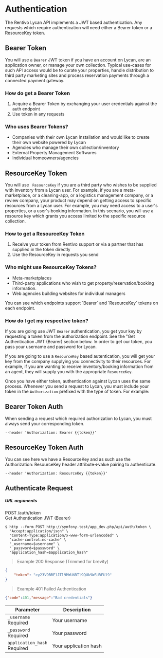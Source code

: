 # Authentication

The Rentivo Lycan API implements a JWT based authentication. Any requests which require authentication will need either a Bearer token or a ResourceKey token.   



## Bearer Token

You will use a `Bearer` JWT token if you have an account on Lycan, are an application owner, or manage your own collection. Typical use-cases for such API access would be to curate your properties, handle distribution to third party marketing sites and process reservation payments through a connected payment gateway.

### How do get a Bearer Token
1. Acquire a Bearer Token by exchanging  your user credentials against the auth endpoint
2. Use token in any requests  

### Who uses Bearer Tokens?

- Companies with their own Lycan Installation and would like to create their own website powered by Lycan
- Agencies who manage their own collection/inventory
- External Property Management Softwares
- Individual homeowners/agencies




## ResourceKey Token

You will use ` ResourceKey` if you are a third party who wishes to be supplied with inventory from a Lycan user. For example, if you are a meta-marketplace, or a cleaning-app, or a logistics management company, or a review company, your product may depend on getting access to specific resources from a Lycan user. For example, you may need access to a user's properties, or a user's booking information. In this scenario, you will use a resource key which grants you access limited to the specific resource collection. 

### How to get a ResourceKey Token
1. Receive your token from Rentivo support or via a partner that has supplied in the token directly
2. Use the ResourceKey in requests you send

### Who might use ResourceKey Tokens?

- Meta-marketplaces
- Third-party applications who wish to get property/reservation/booking information.
- Web agencies building websites for individual managers

<aside class='info'>
You can see which endpoints support `Bearer` and `ResourceKey` tokens on each endpoint.
</aside>
 

### How do I get my respective token?

If you are going use JWT `Bearer` authentication, you get your key by requesting a token from the authorization endpoint. See the "Get Authentication JWT (Bearer) section below. In order to get our token, you pass your username and password for Lycan. 

If you are going to use a `ResourceKey` based autentication, you will get your key from the company supplying you connectivity to their resources. For example, if you are wanting to receive inventory/booking information from an agent, they will supply you with the appropriate `ResourceKey`. 

Once you have either token, authentication against Lycan uses the same process. Whenever you send a request to Lycan, you must include your token in the `Authorization` prefixed with the type of token. For example:

## Bearer Token Auth

When sending a request which required authorization to Lycan, you must always send your corresponding token.

```shell
--header 'Authorization: Bearer {{token}}'
```

## ResourceKey Token Auth

You can see here we have a ResourceKey and as such use the Authorization: ResourceKey header attribute=>value pairing to authenticate.

```shell
--header 'Authorization: ResourceKey {{token}}'
```


## Authenticate Request


##### URL arguments


<div class="opwrapper">
    <div class="opblock opblock-post" >
        <div class="opblock-summary opblock-summary-post">
            <span class="opblock-summary-method">POST</span>
            <span class="opblock-summary-path">
                <a class="nostyle">
                    <span>/auth/token</span>
                </a>
            </span>
            <div class="opblock-summary-description">
                Get Authentication JWT (Bearer)
            </div>            
        </div>
    </div>
</div>


```shell
$ http --form POST http://symfony.test/app_dev.php/api/auth/token \
  "Accept:application/json" \
  "Content-Type:application/x-www-form-urlencoded" \  
  "cache-control:no-cache" \
  "_username=$username" \
  "_password=$password" \
  "application_hash=$application_hash"
```



> Example 200 Response (Trimmed for brevity)

```json
{
    "token": "ey23V9BRE1JTl9MWUNBTl9QUk9WSURFUl9"
}
```

> Example 401 Failed Authentication

```json
{"code":401,"message":"Bad credentials"} 
```

<span class="hide">Parameter</span> | <span class="hide">Description</span>
------------------------------------|--------------------------------------
`_username`<br><span class="label notice">Required</span>|Your username
`_password`<br><span class="label notice">Required</span>|Your password
`application_hash`<br><span class="label notice">Required</span>|Your application hash

